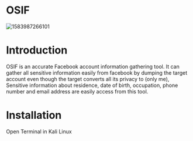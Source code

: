 # OSIF
![1583987266101](https://user-images.githubusercontent.com/106522935/206838144-4c5c1bc8-29e3-4ed8-9e2b-54ffbf347662.jpeg)


# Introduction 

OSIF is an accurate Facebook account information gathering tool. It can gather all sensitive information easily from facebook by dumping the target account even though the target converts all its privacy to (only me), Sensitive information about residence, date of birth, occupation, phone number and email address are easily access from this tool.

# Installation

Open Terminal in Kali Linux
